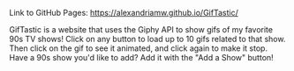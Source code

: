 Link to GitHub Pages: https://alexandriamw.github.io/GifTastic/

GifTastic is a website that uses the Giphy API to show gifs of my favorite 90s TV shows! Click on any button to load up to 10 gifs related to that show. Then click on the gif to see it animated, and click again to make it stop. Have a 90s show you'd like to add? Add it with the "Add a Show" button!